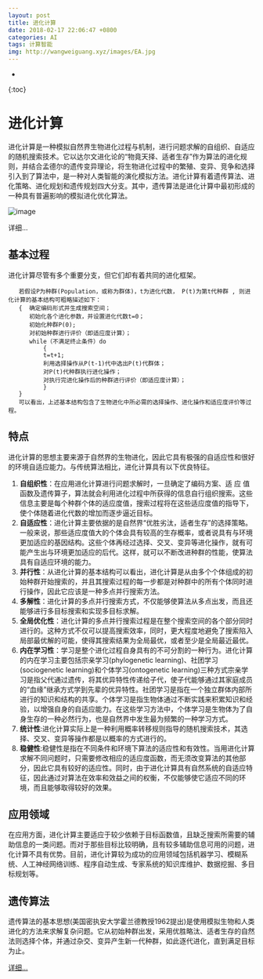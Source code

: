 ```yaml
---
layout: post
title: 进化计算
date: 2018-02-17 22:06:47 +0800
categories: AI
tags: 计算智能 
img: http://wangweiguang.xyz/images/EA.jpg
---
```


* 
{:toc}


# 进化计算

进化计算是一种模拟自然界生物进化过程与机制，进行问题求解的自组织、自适应的随机搜索技术。它以达尔文进化论的“物竟天择、适者生存”作为算法的进化规则，并结合孟德尔的遗传变异理论，将生物进化过程中的繁殖、变异、竞争和选择引入到了算法中，是一种对人类智能的演化模拟方法。进化计算有着遗传算法、进化策略、进化规划和遗传规划四大分支。其中，遗传算法是进化计算中最初形成的一种具有普遍影响的模拟进化优化算法。

![image](http://wangweiguang.xyz/images/EA.jpg)

详细...

## 基本过程
进化计算尽管有多个重要分支，但它们却有着共同的进化框架。
```
   若假设P为种群(Population，或称为群体)，t为进化代数， P(t)为第t代种群 , 则进化计算的基本结构可粗略描述如下：
   {  确定编码形式并生成搜索空间；
      初始化各个进化参数，并设置进化代数t=0；
      初始化种群P(0);
      对初始种群进行评价（即适应度计算）；
      while（不满足终止条件）do
          {
          t=t+1;
          利用选择操作从P(t-1)代中选出P(t)代群体；
          对P(t)代种群执行进化操作；
          对执行完进化操作后的种群进行评价（即适应度计算）；
          }
   }
   可以看出，上述基本结构包含了生物进化中所必需的选择操作、进化操作和适应度评价等过程。
```
## 特点
进化计算的思想主要来源于自然界的生物进化，因此它具有极强的自适应性和很好的环境自适应能力。与传统算法相比，进化计算具有以下优良特征。
1. **自组织性**：在应用进化计算进行问题求解时，一旦确定了编码方案、适 应 值函数及遗传算子，算法就会利用进化过程中所获得的信息自行组织搜索。这些信息主要是每个种群个体的适应度值，搜索过程将在这些适应度值的指导下，使个体随着进化代数的增加而逐步逼近目标。
2. **自适应性**：进化计算主要依据的是自然界“优胜劣汰，适者生存”的选择策略。一般来说，那些适应度值大的个体会具有较高的生存概率，或者说具有与环境更加适应的基因结构。这些个体再经过选择、交叉、变异等进化操作，就有可能产生出与环境更加适应的后代。这样，就可以不断改进种群的性能，使算法具有自适应环境的能力。
3. **并行性**：从进化计算的基本结构可以看出，进化计算是从由多个个体组成的初始种群开始搜索的，并且其搜索过程的每一步都是对种群中的所有个体同时进行操作，因此它应该是一种多点并行搜索方法。
4. **多解性**：进化计算的多点并行搜索方式，不仅能够使算法从多点出发，而且还能够进行多目标搜索和实现多目标求解。
5. **全局优化性**：进化计算的多点并行搜索过程是在整个搜索空间的各个部分同时进行的。这种方式不仅可以提高搜索效率，同时，更大程度地避免了搜索陷入局部最优解的可能，使得其搜索结果为全局最优，或者至少是全局最近最优。
6. **内在学习性**：学习是整个进化过程自身具有的不可分割的一种行为。进化计算的内在学习主要包括宗亲学习(phylogenetic learning)、社团学习(sociogenetic learning)和个体学习(ontogenetic learning)三种方式宗亲学习是指父代通过遗传，将其优异特性传递给子代，使子代能够通过其家庭成员的“血缘”继承方式学到先辈的优异特性。社团学习是指在一个独立群体内部所进行的知识和结构的共享。个体学习是指生物体通过不断实践来积累知识和经验，以增强自身的自适应能力。在这些学习方法中，个体学习是生物体为了自身生存的一种必然行为，也是自然界中发生最为频繁的一种学习方式。
7. **统计性**:进化计算实际上是一种利用概率转移规则指导的随机搜索技术，其选择、交叉、变异等操作都是以概率的方式进行的。
8. **稳健性**:稳健性是指在不同条件和环境下算法的适应性和有效性。当用进化计算求解不同问题时，只需要修改相应的适应度函数，而无须改变算法的其他部分，因此它具有较好的适应性。同时，由于进化计算具有自然系统的自适应特征，因此通过对算法在效率和效益之间的权衡，不仅能够使它适应不同的环境，而且能够取得较好的效果。

## 应用领域 
在应用方面，进化计算主要适应于较少依赖于目标函数值，且缺乏搜索所需要的辅助信息的一类问题。而对于那些目标比较明确，且有较多辅助信息可用的问题，进化计算不具有优势。目前，进化计算较为成功的应用领域包括机器学习、模糊系统、人工神经网络训练、程序自动生成、专家系统的知识库维护、数据挖掘、多目标规划等。

## 遗传算法
遗传算法的基本思想(美国密执安大学霍兰德教授1962提出)是使用模拟生物和人类进化的方法来求解复杂问题。它从初始种群出发，采用优胜略汰、适者生存的自然法则选择个体，并通过杂交、变异产生新一代种群，如此逐代进化，直到满足目标为止。

[详细...](http://wangweiguang.xyz/ai/2018/02/17/genetic-algorithm.html)
